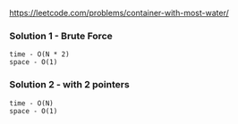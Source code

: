 https://leetcode.com/problems/container-with-most-water/

### Solution 1 - Brute Force
```
time - O(N * 2)
space - O(1)
```

### Solution 2 - with 2 pointers
```
time - O(N)
space - O(1)
```